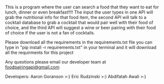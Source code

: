 This is a program where the user can search a food that they want to eat for lunch, dinner or even breakfast!!!! The input the user types in one API will grab the nutritional info for that food item, the second API will talk to a cocktail database to grab a cocktail that would pair well with their food of choice, and the third API will suggest a wine or beer pairing with their food of choice if the user is not a fan of cocktails. 

Please download all the requirements in the requirements.txt file you can type in "pip install -r requirements.txt" in your terminal and it will download all the requirments for this project

Any questions please email our developer team at foodpairingapi@gmail.com

Developers:
Aaron Goranson >:)
Eric Rudzinski >:)
Abdifatah Awali >:)